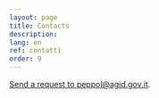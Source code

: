 ```yaml
---
layout: page
title: Contacts
description: 
lang: en
ref: contatti
order: 9
---
```


[Send a request to peppol@agid.gov.it](mailto:peppol@agid.gov.it?subject=%5Bpeppol.agid.gov.it%5D%20Request%20for%20informations).